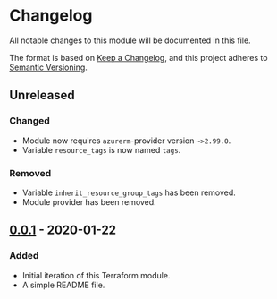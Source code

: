 # Changelog

All notable changes to this module will be documented in this file.

The format is based on [Keep a Changelog](https://keepachangelog.com/en/1.0.0/),
and this project adheres to [Semantic Versioning](https://semver.org/spec/v2.0.0.html).

## Unreleased

### Changed

- Module now requires `azurerm`-provider version `~>2.99.0`.
- Variable `resource_tags` is now named `tags`.

### Removed

- Variable `inherit_resource_group_tags` has been removed.
- Module provider has been removed.

## [0.0.1] - 2020-01-22

### Added

- Initial iteration of this Terraform module.
- A simple README file.

<!-- Version reference -->

[0.0.1]: https://github.com/RedeployAB/terraform-azurerm-keyvault-acmebot/releases/tag/v0.0.1
